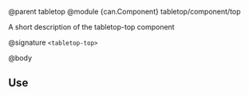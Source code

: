 @parent tabletop
@module {can.Component} tabletop/component/top <tabletop-top>

A short description of the tabletop-top component

@signature `<tabletop-top>`

@body

## Use

